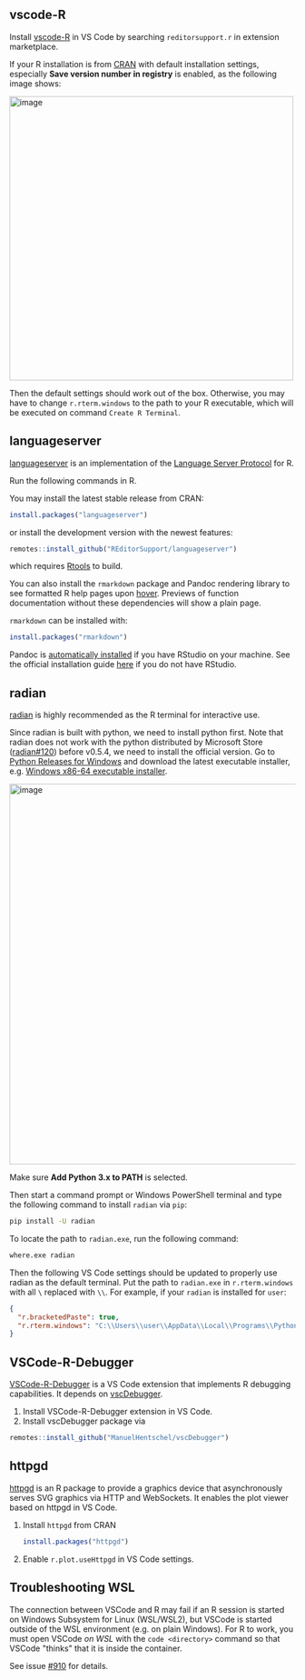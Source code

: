 ## vscode-R

Install
[vscode-R](https://marketplace.visualstudio.com/items?itemName=REditorSupport.r) in VS
Code by searching `reditorsupport.r` in extension marketplace.

If your R installation is from [CRAN](http://cran.r-project.org/mirrors.html)
with default installation settings, especially **Save version number in
registry** is enabled, as the following image shows:

<img width="500" alt="image" src="https://user-images.githubusercontent.com/4662568/76700772-ca94ee00-66f5-11ea-97bc-f89afeaf1bd3.png">

Then the default settings should work out of the box. Otherwise, you may have to
change `r.rterm.windows` to the path to your R executable, which will be
executed on command `Create R Terminal`.

## languageserver

[languageserver](https://github.com/REditorSupport/languageserver) is an
implementation of the
[Language Server Protocol](https://microsoft.github.io/language-server-protocol/)
for R.

Run the following commands in R.

You may install the latest stable release from CRAN:

```r
install.packages("languageserver")
```

or install the development version with the newest features:

```r
remotes::install_github("REditorSupport/languageserver")
```

which requires [Rtools](https://cran.r-project.org/bin/windows/Rtools/) to
build.

You can also install the `rmarkdown` package and Pandoc rendering library to see
formatted R help pages upon [hover](#hover). Previews of function documentation
without these dependencies will show a plain page.

`rmarkdown` can be installed with:

```r
install.packages("rmarkdown")
```

Pandoc is
[automatically installed](https://alexd106.github.io/intro2R/install_rmarkdown.html)
if you have RStudio on your machine. See the official installation guide
[here](https://pandoc.org/installing.html) if you do not have RStudio.

## radian

[radian](https://github.com/randy3k/radian) is highly recommended as the R
terminal for interactive use.

Since radian is built with python, we need to install python first. Note that
radian does not work with the python distributed by Microsoft Store
([radian#120](https://github.com/randy3k/radian/issues/120)) before v0.5.4, we
need to install the official version. Go to
[Python Releases for Windows](https://www.python.org/downloads/windows/) and
download the latest executable installer, e.g.
[Windows x86-64 executable installer](https://www.python.org/ftp/python/3.7.7/python-3.7.7-amd64.exe).

<img width="670" alt="image" src="https://user-images.githubusercontent.com/4662568/76701870-219fc080-6700-11ea-8487-18ab880dab88.png">

Make sure **Add Python 3.x to PATH** is selected.

Then start a command prompt or Windows PowerShell terminal and type the
following command to install `radian` via `pip`:

```sh
pip install -U radian
```

To locate the path to `radian.exe`, run the following command:

```sh
where.exe radian
```

Then the following VS Code settings should be updated to properly use radian as
the default terminal. Put the path to `radian.exe` in `r.rterm.windows` with all
`\` replaced with `\\`. For example, if your `radian` is installed for `user`:

```json
{
  "r.bracketedPaste": true,
  "r.rterm.windows": "C:\\Users\\user\\AppData\\Local\\Programs\\Python\\Python37\\Scripts\\radian.exe"
}
```

## VSCode-R-Debugger

[VSCode-R-Debugger](https://marketplace.visualstudio.com/items?itemName=RDebugger.r-debugger)
is a VS Code extension that implements R debugging capabilities. It depends on
[vscDebugger](https://github.com/ManuelHentschel/vscDebugger).

1. Install VSCode-R-Debugger extension in VS Code.
2. Install vscDebugger package via

```r
remotes::install_github("ManuelHentschel/vscDebugger")
```

## httpgd

[httpgd](https://github.com/nx10/httpgd) is an R package to provide a graphics
device that asynchronously serves SVG graphics via HTTP and WebSockets. It
enables the plot viewer based on httpgd in VS Code.

1. Install `httpgd` from CRAN

   ```r
   install.packages("httpgd")
   ```

2. Enable `r.plot.useHttpgd` in VS Code settings.

## Troubleshooting WSL

The connection between VSCode and R may fail if an R session is started on
Windows Subsystem for Linux (WSL/WSL2), but VSCode is started outside of the WSL
environment (e.g. on plain Windows). For R to work, you must open VSCode _on
WSL_ with the `code <directory>` command so that VSCode "thinks" that it is
inside the container.

See issue [#910](https://github.com/REditorSupport/vscode-R/issues/910) for
details.
